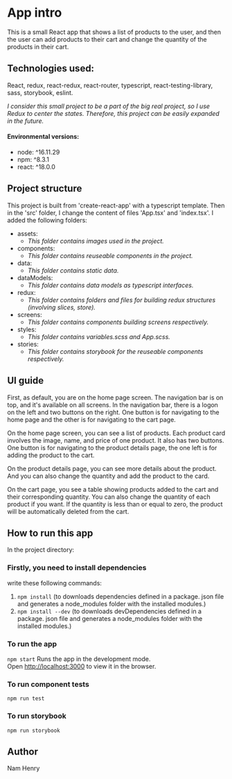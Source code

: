 # App intro

This is a small React app that shows a list of products to the user, and then the user can add products to their cart and change the quantity of the products in their cart. 

## Technologies used: 

React, redux, react-redux, react-router, typescript, react-testing-library, sass, storybook, eslint.


*I consider this small project to be a part of the big real project, so I use Redux to center the states. Therefore, this project can be easily expanded in the future.*
#### Environmental versions: 
- node: ^16.11.29
- npm: ^8.3.1
- react: ^18.0.0

## Project structure 
This project is built from 'create-react-app' with a typescript template.
Then in the 'src' folder, I change the content of files 'App.tsx' and 'index.tsx'. I added the following folders:
+ assets:
  - *This folder contains images used in the project.*
+ components:
  - *This folder contains reuseable components in the project.*
+ data:
  - *This folder contains static data.*
+ dataModels:
  - *This folder contains data models as typescript interfaces.*
+ redux:
  - *This folder contains folders and files for building redux structures (involving slices, store).*
+ screens:
  - *This folder contains components building screens respectively.*
+ styles:
  - *This folder contains variables.scss and App.scss.*
+ stories:
  - *This folder contains storybook for the reuseable components respectively.*

## UI guide
First, as default, you are on the home page screen. The navigation bar is on top, and it's available on all screens. In the navigation bar, there is a logon on the left and two buttons on the right. One button is for navigating to the home page and the other is for navigating to the cart page. 

On the home page screen, you can see a list of products. Each product card involves the image, name, and price of one product. It also has two buttons. One button is for navigating to the product details page, the one left is for adding the product to the cart.

On the product details page, you can see more details about the product. And you can also change the quantity and add the product to the card.

On the cart page, you see a table showing products added to the cart and their corresponding quantity. You can also change the quantity of each product if you want. If the quantity is less than or equal to zero, the product will be automatically deleted from the cart.

## How to run this app

In the project directory:

### Firstly, you need to install dependencies
write these following commands:
1. `npm install` 
(to downloads dependencies defined in a package. json file and generates a node_modules folder with the installed modules.)
2. `npm install --dev` 
(to downloads devDependencies defined in a package. json file and generates a node_modules folder with the installed modules.)

### To run the app
`npm start`
Runs the app in the development mode.\
Open [http://localhost:3000](http://localhost:3000) to view it in the browser.

### To run component tests
`npm run test`

### To run storybook
`npm run storybook`

## Author
Nam Henry
